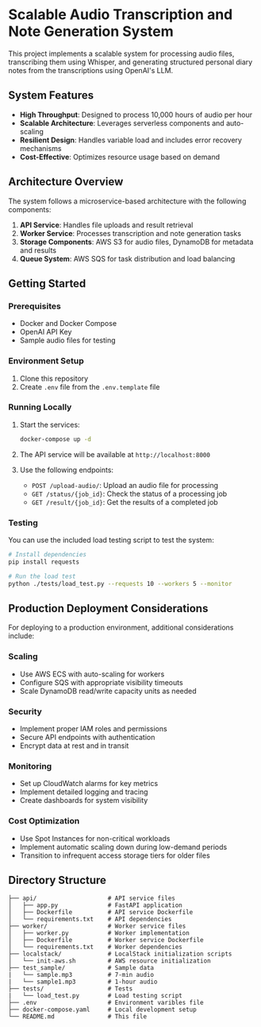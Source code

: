 # Scalable Audio Transcription and Note Generation System

This project implements a scalable system for processing audio files, transcribing them using Whisper, and generating structured personal diary notes from the transcriptions using OpenAI's LLM.

## System Features

- **High Throughput**: Designed to process 10,000 hours of audio per hour
- **Scalable Architecture**: Leverages serverless components and auto-scaling
- **Resilient Design**: Handles variable load and includes error recovery mechanisms
- **Cost-Effective**: Optimizes resource usage based on demand

## Architecture Overview

The system follows a microservice-based architecture with the following components:

1. **API Service**: Handles file uploads and result retrieval
2. **Worker Service**: Processes transcription and note generation tasks
3. **Storage Components**: AWS S3 for audio files, DynamoDB for metadata and results
4. **Queue System**: AWS SQS for task distribution and load balancing

## Getting Started

### Prerequisites

- Docker and Docker Compose
- OpenAI API Key
- Sample audio files for testing

### Environment Setup

1. Clone this repository
2. Create `.env` file from the `.env.template` file


### Running Locally

1. Start the services:
   ```bash
   docker-compose up -d
   ```

2. The API service will be available at `http://localhost:8000`

3. Use the following endpoints:
   - `POST /upload-audio/`: Upload an audio file for processing
   - `GET /status/{job_id}`: Check the status of a processing job
   - `GET /result/{job_id}`: Get the results of a completed job

### Testing

You can use the included load testing script to test the system:

```bash
# Install dependencies
pip install requests

# Run the load test
python ./tests/load_test.py --requests 10 --workers 5 --monitor
```

## Production Deployment Considerations

For deploying to a production environment, additional considerations include:

### Scaling
- Use AWS ECS with auto-scaling for workers
- Configure SQS with appropriate visibility timeouts
- Scale DynamoDB read/write capacity units as needed

### Security
- Implement proper IAM roles and permissions
- Secure API endpoints with authentication
- Encrypt data at rest and in transit

### Monitoring
- Set up CloudWatch alarms for key metrics
- Implement detailed logging and tracing
- Create dashboards for system visibility

### Cost Optimization
- Use Spot Instances for non-critical workloads
- Implement automatic scaling down during low-demand periods
- Transition to infrequent access storage tiers for older files

## Directory Structure

```
├── api/                    # API service files
│   ├── app.py              # FastAPI application
│   ├── Dockerfile          # API service Dockerfile
│   └── requirements.txt    # API dependencies
├── worker/                 # Worker service files
│   ├── worker.py           # Worker implementation
│   ├── Dockerfile          # Worker service Dockerfile
│   └── requirements.txt    # Worker dependencies
├── localstack/             # LocalStack initialization scripts
│   └── init-aws.sh         # AWS resource initialization
├── test_sample/            # Sample data 
|   └── sample.mp3          # 7-min audio
|   └── sample1.mp3         # 1-hour audio
├── tests/                  # Tests
|   └── load_test.py        # Load testing script
├── .env                    # Environment varibles file     
├── docker-compose.yaml     # Local development setup
└── README.md               # This file
```
